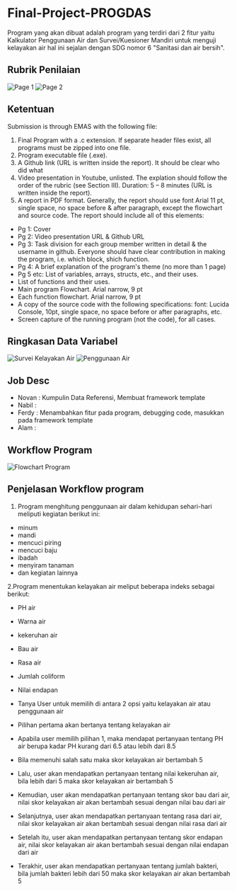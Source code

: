# Final-Project-PROGDAS
Program yang akan dibuat adalah program yang terdiri dari 2 fitur yaitu Kalkulator Penggunaan Air dan Survei/Kuesioner Mandiri untuk menguji kelayakan air hal ini sejalan
dengan SDG nomor 6 "Sanitasi dan air bersih".

## Rubrik Penilaian
![Page 1](https://github.com/user-attachments/assets/7b519984-ff03-4bb7-b787-620388d206c6)
![Page 2](https://github.com/user-attachments/assets/4d19a2ce-37da-424b-84b0-35daa9526348)

## Ketentuan
Submission is through EMAS with the following file:
1. Final Program with a .c extension. If separate header files exist, all programs must be
zipped into one file.
2. Program executable file (.exe).
3. A Github link (URL is written inside the report). It should be clear who did what
4. Video presentation in Youtube, unlisted. The explation should follow the order of the rubric
(see Section III). Duration: 5 – 8 minutes (URL is written inside the report).
5. A report in PDF format. Generally, the report should use font Arial 11 pt, single space, no
space before & after paragraph, except the flowchart and source code. The report should
include all of this elements:
- Pg 1: Cover
- Pg 2: Video presentation URL & Github URL
- Pg 3: Task division for each group member written in detail & the username in github.
Everyone should have clear contribution in making the program, i.e. which block, shich
function.
- Pg 4: A brief explanation of the program's theme (no more than 1 page)
- Pg 5 etc: List of variables, arrays, structs, etc., and their uses.
- List of functions and their uses.
- Main program Flowchart. Arial narrow, 9 pt
- Each function flowchart. Arial narrow, 9 pt
- A copy of the source code with the following specifications: font: Lucida Console, 10pt,
single space, no space before or after paragraphs, etc.
- Screen capture of the running program (not the code), for all cases.

## Ringkasan Data Variabel
![Survei Kelayakan Air](https://github.com/user-attachments/assets/6c3d8239-fabd-4d31-8a90-6c6a69a9b877)
![Penggunaan Air](https://github.com/user-attachments/assets/3040daf2-322d-42d4-a197-4cd64ba2fbe6)

## Job Desc
- Novan : Kumpulin Data Referensi, Membuat framework template
- Nabil : 
- Ferdy : Menambahkan fitur pada program, debugging code, masukkan pada framework template
- Alam  : 

## Workflow Program
![Flowchart Program](https://github.com/user-attachments/assets/35a26297-1d09-40ec-9795-56559d85fd75)

## Penjelasan Workflow program
1. Program menghitung penggunaan air dalam kehidupan sehari-hari meliputi kegiatan berikut ini:
- minum
- mandi
- mencuci piring
- mencuci baju
- ibadah
- menyiram tanaman
- dan kegiatan lainnya

2.Program menentukan kelayakan air meliput beberapa indeks sebagai berikut:
- PH air
- Warna air
- kekeruhan air
- Bau air
- Rasa air
- Jumlah coliform
- Nilai endapan

- Tanya User untuk memilih di antara 2 opsi yaitu kelayakan air atau penggunaan air
- Pilihan pertama akan bertanya tentang kelayakan air
- Apabila user memilih pilihan 1, maka mendapat pertanyaan tentang PH air berupa kadar PH kurang dari 6.5 atau lebih dari 8.5
- Bila memenuhi salah satu maka skor kelayakan air bertambah 5
- Lalu, user akan mendapatkan pertanyaan tentang nilai kekeruhan air, bila lebih dari 5 maka skor kelayakan air bertambah 5
- Kemudian, user akan mendapatkan pertanyaan tentang skor bau dari air, nilai skor kelayakan air akan bertambah sesuai dengan nilai bau    dari air
- Selanjutnya, user akan mendapatkan pertanyaan tentang rasa dari air, nilai skor kelayakan air akan bertambah sesuai dengan nilai rasa   dari air
- Setelah itu, user akan mendapatkan pertanyaan tentang skor endapan air, nilai skor kelayakan air akan bertambah sesuai dengan nilai endapan dari air
- Terakhir, user akan mendapatkan pertanyaan tentang jumlah bakteri, bila jumlah bakteri lebih dari 50 maka skor kelayakan air akan bertambah 5
